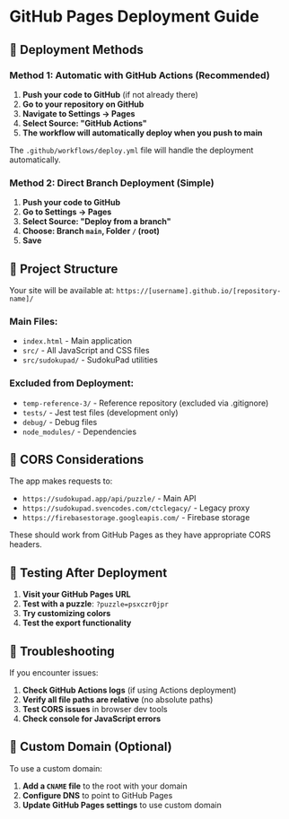 # GitHub Pages Deployment Guide

## 🚀 Deployment Methods

### Method 1: Automatic with GitHub Actions (Recommended)

1. **Push your code to GitHub** (if not already there)
2. **Go to your repository on GitHub**
3. **Navigate to Settings → Pages**
4. **Select Source: "GitHub Actions"**
5. **The workflow will automatically deploy when you push to main**

The `.github/workflows/deploy.yml` file will handle the deployment automatically.

### Method 2: Direct Branch Deployment (Simple)

1. **Push your code to GitHub**
2. **Go to Settings → Pages**
3. **Select Source: "Deploy from a branch"**
4. **Choose: Branch `main`, Folder `/` (root)**
5. **Save**

## 📁 Project Structure

Your site will be available at: `https://[username].github.io/[repository-name]/`

### Main Files:
- `index.html` - Main application
- `src/` - All JavaScript and CSS files
- `src/sudokupad/` - SudokuPad utilities

### Excluded from Deployment:
- `temp-reference-3/` - Reference repository (excluded via .gitignore)
- `tests/` - Jest test files (development only)
- `debug/` - Debug files
- `node_modules/` - Dependencies

## 🔧 CORS Considerations

The app makes requests to:
- `https://sudokupad.app/api/puzzle/` - Main API
- `https://sudokupad.svencodes.com/ctclegacy/` - Legacy proxy
- `https://firebasestorage.googleapis.com/` - Firebase storage

These should work from GitHub Pages as they have appropriate CORS headers.

## 🧪 Testing After Deployment

1. **Visit your GitHub Pages URL**
2. **Test with a puzzle**: `?puzzle=psxczr0jpr`
3. **Try customizing colors**
4. **Test the export functionality**

## 🐛 Troubleshooting

If you encounter issues:

1. **Check GitHub Actions logs** (if using Actions deployment)
2. **Verify all file paths are relative** (no absolute paths)
3. **Test CORS issues** in browser dev tools
4. **Check console for JavaScript errors**

## 📝 Custom Domain (Optional)

To use a custom domain:

1. **Add a `CNAME` file** to the root with your domain
2. **Configure DNS** to point to GitHub Pages
3. **Update GitHub Pages settings** to use custom domain